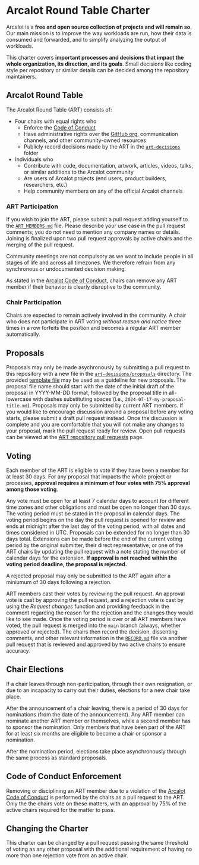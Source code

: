 # Arcalot Round Table Charter

Arcalot is a **free and open source collection of projects and will remain so**. Our main mission is to improve the way workloads are run, how their data is consumed and forwarded, and to simplify analyzing the output of workloads.

This charter covers **important processes and decisions that impact the whole organization, its direction, and its goals**. Small decisions like coding style per repository or similar details can be decided among the repository maintainers.

## Arcalot Round Table

The Arcalot Round Table (ART) consists of:
* Four chairs with equal rights who
  - Enforce the [Code of Conduct](https://github.com/arcalot/.github/blob/main/CODE_OF_CONDUCT.md)
  - Have administrative rights over the [GitHub org](https://github.com/arcalot), communication channels, and other community-owned resources
  - Publicly record decisions made by the ART in the [`art-decisions`](art-decisions) folder
* Individuals who
  - Contribute with code, documentation, artwork, articles, videos, talks, or similar additions to the Arcalot community
  - Are users of Arcalot projects (end users, product builders, researchers, etc.)
  - Help community members on any of the official Arcalot channels

### ART Participation

If you wish to join the ART, please submit a pull request adding yourself to the [`ART_MEMBERS.md`](ART_MEMBERS.md) file. Please describe your use case in the pull request comments; you do not need to mention any company names or details. Joining is finalized upon two pull request approvals by active chairs and the merging of the pull request.

Community meetings are not compulsory as we want to include people in all stages of life and across all timezones. We therefore refrain from any synchronous or undocumented decision making.

As stated in the [Arcalot Code of Conduct](https://github.com/arcalot/.github/blob/main/CODE_OF_CONDUCT.md), chairs can remove any ART member if their behavior is clearly disruptive to the community.


### Chair Participation

Chairs are expected to remain actively involved in the community. A chair who does not participate in ART voting *without reason and notice* three times in a row forfeits the position and becomes a regular ART member automatically.


## Proposals

Proposals may only be made asychronously by submitting a pull request to this repository with a new file in the [`art-decisions/proposals`](art-decisions/proposals) directory. The provided [template file](art-decisions/proposals/template.md) may be used as a guideline for new proposals. The proposal file name should start with the date of the initial draft of the proposal in YYYY-MM-DD format, followed by the proposal title in all-lowercase with dashes substituting spaces (i.e., `2024-07-17-my-proposal-title.md`). Proposals may only be submitted by current ART members. If you would like to encourage discussion around a proposal before any voting starts, please submit a draft pull request instead. Once the discussion is complete and you are comfortable that you will not make any changes to your proposal, mark the pull request ready for review. Open pull requests can be viewed at the [ART repository pull requests](https://github.com/arcalot/arcalot-round-table/pulls) page.

## Voting

Each member of the ART is eligible to vote if they have been a member for at least 30 days. For any proposal that impacts the whole project or processes, **approval requires a minimum of four votes with 75% approval among those voting**.

Any vote must be open for at least 7 calendar days to account for different time zones and other obligations and must be open no longer than 30 days. The voting period must be stated in the proposal in calendar days. The voting period begins on the day the pull request is opened for review and ends at midnight after the last day of the voting period, with all dates and times considered in UTC. Proposals can be extended for no longer than 30 days total. Extensions can be made before the end of the current voting period by the original submitter, their direct representative, or one of the ART chairs by updating the pull request with a note stating the number of calendar days for the extension. **If approval is not reached within the voting period deadline, the proposal is rejected.**

A rejected proposal may only be submitted to the ART again after a miniumum of 30 days following a rejection.

ART members cast their votes by reviewing the pull request. An approval vote is cast by approving the pull request, and a rejection vote is cast by using the *Request changes* function and providing feedback in the comment regarding the reason for the rejection and the changes they would like to see made. Once the voting period is over or all ART members have voted, the pull request is merged into the `main` branch (always, whether approved or rejected). The chairs then record the decision, dissenting comments, and other relevant information in the [`RECORD.md`](art-decisions/RECORD.md) file via another pull request that is reviewed and approved by two active chairs to ensure accuracy.

## Chair Elections

If a chair leaves through non-participation, through their own resignation, or due to an incapacity to carry out their duties, elections for a new chair take place.

After the announcement of a chair leaving, there is a period of 30 days for nominations (from the date of the announcement). Any ART member can nominate another ART member or themselves, while a second member has to sponsor the nomination. Only members that have been part of the ART for at least six months are eligible to become a chair or sponsor a nomination.

After the nomination period, elections take place asynchronously through the same process as standard proposals.

## Code of Conduct Enforcement

Removing or disciplining an ART member due to a violation of the [Arcalot Code of Conduct](https://github.com/arcalot/.github/blob/main/CODE_OF_CONDUCT.md) is performed by the chairs as a pull request to the ART. Only the the chairs vote on these matters, with an approval by 75% of the active chairs required for the matter to pass.

## Changing the Charter

This charter can be changed by a pull request passing the same threshold of voting as any other proposal with the additional requirement of having no more than one rejection vote from an active chair.
